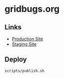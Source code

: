# gridbugs.org

## Links

- [Production Site](https://gridbugs.org/)
- [Staging Site](https://gridbugs.github.io/gridbugs.org/)

## Deploy

```
scripts/publish.sh
```
